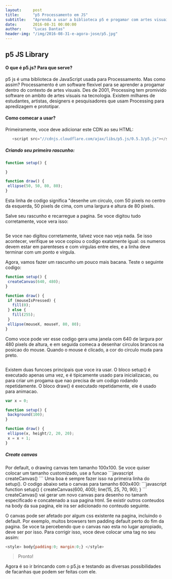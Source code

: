 ```yaml
---
layout:     post
title:      "p5 Processamento em JS"
subtitle:   "Aprenda a usar a biblioteca p5 e progamar com artes visuais"
date:       2016-08-31 00:00:00
author:     "Lucas Dantas"
header-img: "/img/2016-08-31-e-agora-jose/p5.jpg"
---
```



 <h2 class="section-heading">p5 JS Library</h2>
 
 <h4 class="section-heading">O que é p5.js? Para que serve?</h4>
 p5 js é uma biblioteca de JavaScript usada para Processamento. Mas como assim?
 Processamento é um software flexivel para se aprender a progamar dentro do contexto de artes visuais.
 Des de 2001, Processing tem promivido software on ambito de artes visuais na tecnologia. Existem milhares de estudantes, artistas, designers e pesquisadores que usam Processing para apredizagem e prototipar.
 
 <h4 class="section-heading">Como comecar a usar?</h4>
 
 Primeiramente, voce deve adicionar este CDN ao seu HTML:
 ```javascript
    <script src="//cdnjs.cloudflare.com/ajax/libs/p5.js/0.5.3/p5.js"></script>
 ```
 
 <h5 class="section-heading">Criando seu primeiro rascunho:</h5>
 
 ```javascript
 function setup() {

}

function draw() {
  ellipse(50, 50, 80, 80);
}
 ```
 Esta linha de codigo significa "desenhe um circulo, com 50 pixels no centro da esquerda, 50 pixels de cima, com uma largura e altura de 80 pixels.
 
 Salve seu rascunho e recarregue a pagina. Se voce digitou tudo corretamente, voce vera isso:
 
 <img src="http://p5js.org/img/get-started/first-sketch.png" alt="" style="margin: 0 auto;"/>
 
 Se voce nao digitou corretamente, talvez voce nao veja nada. Se isso acontecer, verifique se voce copiou o codigo exatamente igual: os numeros devem estar em parenteses e com virgulas entre eles, e a linha deve terminar com um ponto e virgula.
 
 Agora, vamos fazer um rascunho um pouco mais bacana. Teste o seguinte codigo:
 ```javascript
 function setup() {
  createCanvas(640, 480);
}

function draw() {
  if (mouseIsPressed) {
    fill(0);
  } else {
    fill(255);
  }
  ellipse(mouseX, mouseY, 80, 80);
}
 ```
 Como voce pode ver esse codigo gera uma janela com 640 de largura por 480 pixels de altura, e em seguida comeca a desenhar circulos brancos na posicao do mouse. Quando o mouse é clicado, a cor do circulo muda para preto. 
 
 <img src="http://p5js.org/img/get-started/first-sketch2.png" alt="" style="margin: 0 auto;"/>
 
 Existem duas funcoes principais que voce ira usar. O bloco setup() é executado apenas uma vez, e é tipicamente usado para inicializacao, ou para criar um progama que nao precisa de um codigo rodando repetidamente. O bloco draw() é executado repetidamente, ele é usado para animacao.
 
 ```javascript
 var x = 0;

function setup() {
  background(100);  
}

function draw() {
  ellipse(x, height/2, 20, 20);
  x = x + 1;
}
 ```
 
  <h5 class="section-heading">Create canvas</h5>
  Por default, o drawing canvas tem tamanho 100x100. Se voce quiser colocar um tamanho customizado, use a funcao
  ```javascript
  createCanvas()
  ```
  Uma boa é sempre fazer isso na primeira linha do setup(). O codigo abaixo seta o canvas para tamanho 600x400:
  ```javascript
  function setup() {
  createCanvas(600, 400);
  line(15, 25, 70, 90);
}
  ```
  createCanvas() vai gerar um novo canvas para desenho no tamanh especificado e concatenado a sua pagina html.
  Se existir outros conteudos na body da sua pagina, ele ira ser adicionado no conteudo seguinte.
 
 O canvas pode ser afetado por algum css existente na pagina, incluindo o default. Por exemplo, muitos browsers tem padding default perto do fim da pagina. Se voce ta percebendo que o canvas nao esta no lugar apropiado, deve ser por isso. Para corrigir isso, voce deve colocar uma tag no seu <head> assim:
 
 ```javascript
 <style> body{padding:0; margin:0;} </style>
 ```
 <blockquote>Pronto!</blockquote>
 
 Agora é so ir brincando com o p5.js e testando as diversas possibilidades de facanhas que podem ser feitas com ele.
 <img src="http://gph.is/1XfE7bC" alt="" style="margin: 0 auto;"/>
 
 

 
 
 
 


 
 

